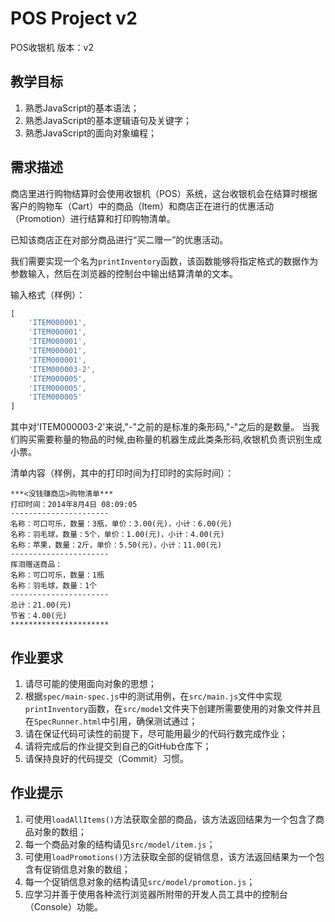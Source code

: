 # POS Project v2

POS收银机 版本：v2

## 教学目标

1. 熟悉JavaScript的基本语法；
2. 熟悉JavaScript的基本逻辑语句及关键字；
3. 熟悉JavaScript的面向对象编程；

## 需求描述

商店里进行购物结算时会使用收银机（POS）系统，这台收银机会在结算时根据客户的购物车（Cart）中的商品（Item）和商店正在进行的优惠活动（Promotion）进行结算和打印购物清单。

已知该商店正在对部分商品进行“买二赠一”的优惠活动。

我们需要实现一个名为```printInventory```函数，该函数能够将指定格式的数据作为参数输入，然后在浏览器的控制台中输出结算清单的文本。

输入格式（样例）：

```javascript
[
    'ITEM000001',
    'ITEM000001',
    'ITEM000001',
    'ITEM000001',
    'ITEM000001',
    'ITEM000003-2',
    'ITEM000005',
    'ITEM000005',
    'ITEM000005'
]
```
其中对'ITEM000003-2'来说,"-"之前的是标准的条形码,"-"之后的是数量。
当我们购买需要称量的物品的时候,由称量的机器生成此类条形码,收银机负责识别生成小票。


清单内容（样例，其中的打印时间为打印时的实际时间）：

```
***<没钱赚商店>购物清单***
打印时间：2014年8月4日 08:09:05
----------------------
名称：可口可乐，数量：3瓶，单价：3.00(元)，小计：6.00(元)
名称：羽毛球，数量：5个，单价：1.00(元)，小计：4.00(元)
名称：苹果，数量：2斤，单价：5.50(元)，小计：11.00(元)
----------------------
挥泪赠送商品：
名称：可口可乐，数量：1瓶
名称：羽毛球，数量：1个
----------------------
总计：21.00(元)
节省：4.00(元)
**********************
```

## 作业要求

1. 请尽可能的使用面向对象的思想；
2. 根据```spec/main-spec.js```中的测试用例，在```src/main.js```文件中实现```printInventory```函数，在```src/model```文件夹下创建所需要使用的对象文件并且在```SpecRunner.html```中引用，确保测试通过；
3. 请在保证代码可读性的前提下，尽可能用最少的代码行数完成作业；
4. 请将完成后的作业提交到自己的GitHub仓库下；
5. 请保持良好的代码提交（Commit）习惯。

## 作业提示

1. 可使用```loadAllItems()```方法获取全部的商品，该方法返回结果为一个包含了商品对象的数组；
2. 每一个商品对象的结构请见```src/model/item.js```；
3. 可使用```loadPromotions()```方法获取全部的促销信息，该方法返回结果为一个包含有促销信息对象的数组；
4. 每一个促销信息对象的结构请见```src/model/promotion.js```；
5. 应学习并善于使用各种流行浏览器所附带的开发人员工具中的控制台（Console）功能。
